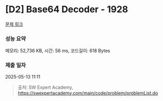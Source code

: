 # [D2] Base64 Decoder - 1928 

[문제 링크](https://swexpertacademy.com/main/code/problem/problemDetail.do?contestProbId=AV5PR4DKAG0DFAUq) 

### 성능 요약

메모리: 52,736 KB, 시간: 56 ms, 코드길이: 618 Bytes

### 제출 일자

2025-05-13 11:11



> 출처: SW Expert Academy, https://swexpertacademy.com/main/code/problem/problemList.do